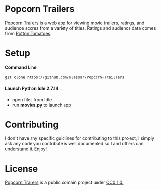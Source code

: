 # Popcorn Trailers
[Popcorn Trailers](https://github.com/Klassar/Popcorn-Traillers) is a web app for viewing movie trailers, ratings, and audience scores from a variety of titles. Ratings and audience data comes from [Rotton Tomatoes](https://www.rottentomatoes.com/).

# Setup
#### Command Line
```
git clone https://github.com/Klassar/Popcorn-Traillers
```

#### Launch Python Idle 2.7.14
- open files from Idle
- run **movies.py** to launch app

# Contributing
I don't have any specific guidlines for contributing to this project, I simply ask any code you contribute is well documented so I and others can understand it. Enjoy!

# License
[Popcorn Trailers]() is a public domain project under [CC0 1.0.](https://creativecommons.org/publicdomain/zero/1.0/)
